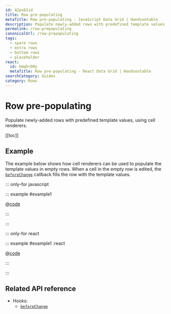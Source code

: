 ```yaml
---
id: 42px61id
title: Row pre-populating
metaTitle: Row pre-populating - JavaScript Data Grid | Handsontable
description: Populate newly-added rows with predefined template values, using cell renderers.
permalink: /row-prepopulating
canonicalUrl: /row-prepopulating
tags:
  - spare rows
  - extra rows
  - bottom rows
  - placeholder
react:
  id: kmqhr00y
  metaTitle: Row pre-populating - React Data Grid | Handsontable
searchCategory: Guides
category: Rows
---
```


# Row pre-populating

Populate newly-added rows with predefined template values, using cell renderers.

[[toc]]

## Example

The example below shows how cell renderers can be used to populate the template values in empty rows. When a cell in the empty row is edited, the [`beforeChange`](@/api/hooks.md#beforechange) callback fills the row with the template values.

::: only-for javascript

::: example #example1

@[code](@/content/guides/rows/row-prepopulating/javascript/example1.js)

:::

:::

::: only-for react

::: example #example1 :react

@[code](@/content/guides/rows/row-prepopulating/react/example1.jsx)

:::

:::

## Related API reference

- Hooks:
  - [`beforeChange`](@/api/hooks.md#beforechange)
